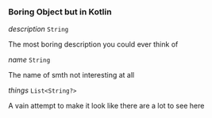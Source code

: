 

### Boring Object but in Kotlin

  
<article>

*description* `String` 

The most boring description you could ever think of

</article>
<article>

*name* `String` 

The name of smth not interesting at all

</article>
<article>

*things* `List<String?>` 

A vain attempt to make it look like there are a lot to see here

</article>


